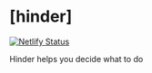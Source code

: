 # [hinder]

[![Netlify Status](https://api.netlify.com/api/v1/badges/8c279e69-a0fc-4759-a262-bfa47d5ef700/deploy-status)](https://app.netlify.com/sites/hinder-ab/deploys)

Hinder helps you decide what to do
